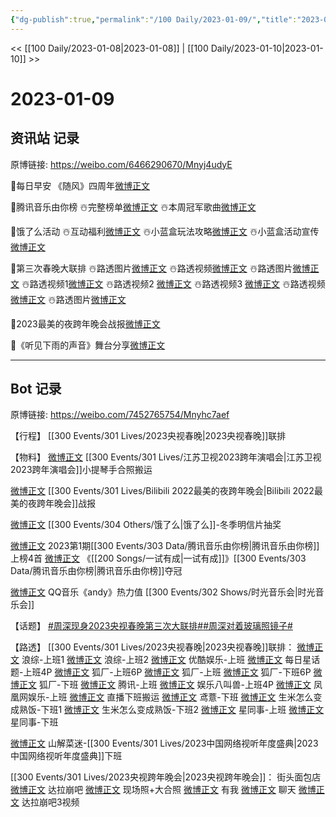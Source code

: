 ```yaml
---
{"dg-publish":true,"permalink":"/100 Daily/2023-01-09/","title":"2023-01-09","created":"2023-01-10T20:20:42.000+08:00","updated":"2023-04-11T14:46:32.000+08:00"}
---
```



<< [[100 Daily/2023-01-08\|2023-01-08]] | [[100 Daily/2023-01-10\|2023-01-10]] >>

# 2023-01-09

## 资讯站 记录

原博链接: https://weibo.com/6466290670/Mnyj4udyE

🌟每日早安
《随风》四周年[微博正文](https://m.weibo.cn/6466290670/4855904253512044)

🌟腾讯音乐由你榜
☃️完整榜单[微博正文](https://m.weibo.cn/6466290670/4855992736551436)
☃️本周冠军歌曲[微博正文](https://m.weibo.cn/6466290670/4856027432093406)

🌟饿了么活动
☃️互动福利[微博正文](https://m.weibo.cn/6466290670/4856018984766718)
☃️小蓝盒玩法攻略[微博正文](https://m.weibo.cn/6466290670/4856036898899919)
☃️小蓝盒活动宣传[微博正文](https://m.weibo.cn/6466290670/4856028896433537)

🌟第三次春晚大联排
☃️路透图片[微博正文](https://m.weibo.cn/6466290670/4856051238704267)
☃️路透视频[微博正文](https://m.weibo.cn/6466290670/4856054183886924)
☃️路透图片[微博正文](https://m.weibo.cn/6466290670/4856054527562240)
☃️路透视频1[微博正文](https://m.weibo.cn/6466290670/4856047020017290)
☃️路透视频2 [微博正文](https://m.weibo.cn/6466290670/4856050190649583)
☃️路透视频3 [微博正文](https://m.weibo.cn/6466290670/4856050644160950)
☃️路透视频[微博正文](https://m.weibo.cn/6466290670/4856091239780399)
☃️路透图片[微博正文](https://m.weibo.cn/6466290670/4856091790019544)

🌟2023最美的夜跨年晚会战报[微博正文](https://m.weibo.cn/6466290670/4855949556191717)

🌟《听见下雨的声音》舞台分享[微博正文](https://m.weibo.cn/6466290670/4856055836704801)

---
## Bot 记录

原博链接: https://weibo.com/7452765754/Mnyhc7aef

【行程】
[[300 Events/301 Lives/2023央视春晚\|2023央视春晚]]联排

【物料】
[微博正文](https://m.weibo.cn/5122158435/4855969819924049) [[300 Events/301 Lives/江苏卫视2023跨年演唱会\|江苏卫视2023跨年演唱会]]小提琴手合照搬运

[微博正文](https://m.weibo.cn/7524193441/4855939263628812) [[300 Events/301 Lives/Bilibili 2022最美的夜跨年晚会\|Bilibili 2022最美的夜跨年晚会]]战报

[微博正文](https://m.weibo.cn/5117812753/4856009527395772) [[300 Events/304 Others/饿了么\|饿了么]]-冬季明信片抽奖

[微博正文](https://m.weibo.cn/6733257358/4855971626622078) 2023第1期[[300 Events/303 Data/腾讯音乐由你榜\|腾讯音乐由你榜]]上榜4首
[微博正文](https://m.weibo.cn/6733257358/4856018955930575) 《[[200 Songs/一试有成\|一试有成]]》[[300 Events/303 Data/腾讯音乐由你榜\|腾讯音乐由你榜]]夺冠

[微博正文](https://m.weibo.cn/2169129705/4855982045271131) QQ音乐《andy》热力值 [[300 Events/302 Shows/时光音乐会\|时光音乐会]]

【话题】
[#周深现身2023央视春晚第三次大联排#](https://s.weibo.com/weibo?q=%23%E5%91%A8%E6%B7%B1%E7%8E%B0%E8%BA%AB2023%E5%A4%AE%E8%A7%86%E6%98%A5%E6%99%9A%E7%AC%AC%E4%B8%89%E6%AC%A1%E5%A4%A7%E8%81%94%E6%8E%92%23)[#周深对着玻璃照镜子#](https://s.weibo.com/weibo?q=%23%E5%91%A8%E6%B7%B1%E5%AF%B9%E7%9D%80%E7%8E%BB%E7%92%83%E7%85%A7%E9%95%9C%E5%AD%90%23)

【路透】
[[300 Events/301 Lives/2023央视春晚\|2023央视春晚]]联排：
[微博正文](https://m.weibo.cn/1878335471/4856039679983887) 浪综-上班1
[微博正文](https://m.weibo.cn/1878335471/4856100538549441) 浪综-上班2
[微博正文](https://m.weibo.cn/1763415704/4856041131742577) 优酷娱乐-上班
[微博正文](https://m.weibo.cn/6962149176/4856043756067208) 每日星话题-上班4P
[微博正文](https://m.weibo.cn/6525010965/4856046465584173) 狐厂-上班6P
[微博正文](https://m.weibo.cn/6525010965/4856046613696576) 狐厂-上班
[微博正文](https://m.weibo.cn/6525010965/4856087381021590) 狐厂-下班6P
[微博正文](https://m.weibo.cn/6525010965/4856088371922903) 狐厂-下班
[微博正文](https://m.weibo.cn/6426064539/4856046189547791) 腾讯-上班
[微博正文](https://m.weibo.cn/1855816273/4856048685423960) 娱乐八叫兽-上班4P
[微博正文](https://m.weibo.cn/1900552512/4856049708830665) 凤凰网娱乐-上班
[微博正文](https://m.weibo.cn/1825651663/4856087457041620) 直播下班搬运
[微博正文](https://m.weibo.cn/7350475041/4856089445144653) 鸢薏-下班
[微博正文](https://m.weibo.cn/7737720600/4856095674207554) 生米怎么变成熟饭-下班1
[微博正文](https://m.weibo.cn/7737720600/4856097980547385) 生米怎么变成熟饭-下班2
[微博正文](https://m.weibo.cn/7090942012/4856047044397886) 星同事-上班
[微博正文](https://m.weibo.cn/7090942012/4856090011376442) 星同事-下班

[微博正文](https://m.weibo.cn/1803647442/4855955843451346) 山解菜迷-[[300 Events/301 Lives/2023中国网络视听年度盛典\|2023中国网络视听年度盛典]]下班

[[300 Events/301 Lives/2023央视跨年晚会\|2023央视跨年晚会]]：
街头面包店
[微博正文](https://m.weibo.cn/5833124464/4853382273313836) 达拉崩吧
[微博正文](https://m.weibo.cn/5833124464/4853382731530779) 现场照+大合照
[微博正文](https://m.weibo.cn/5833124464/4855799958997320) 有我
[微博正文](https://m.weibo.cn/5833124464/4856010894478419) 聊天
[微博正文](https://m.weibo.cn/5833124464/4856032901731699) 达拉崩吧3视频
